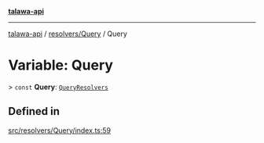 [**talawa-api**](../../../README.md)

***

[talawa-api](../../../modules.md) / [resolvers/Query](../README.md) / Query

# Variable: Query

\> `const` **Query**: [`QueryResolvers`](../../../types/generatedGraphQLTypes/type-aliases/QueryResolvers.md)

## Defined in

[src/resolvers/Query/index.ts:59](https://github.com/PalisadoesFoundation/talawa-api/blob/6bd0fecc1032af2aa70d925c85724d9fec2350f9/src/resolvers/Query/index.ts#L59)
